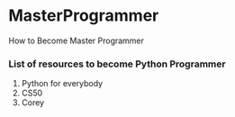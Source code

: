# MasterProgrammer
How to Become Master Programmer
### List of resources to become Python Programmer
1) Python for everybody
2) CS50
3) Corey
